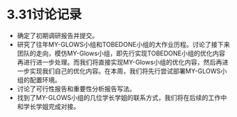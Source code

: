 # 3.31讨论记录
- 确定了初期调研报告并提交。
- 研究了往年MY-GLOWS小组和TOBEDONE小组的大作业历程。讨论了接下来团队的走向，模仿MY-Glows小组，即先行实现TOBEDONE小组的优化内容再进行进一步处理。而我们将直接实现MY-Glows小组的优化内容，然后再进一步实现我们自己的优化内容。在本周，我们将先行尝试部署MY-GLOWS小组的配置环境。
- 讨论了可行性报告和重要性分析报告写法。
- 找到了MY-GLOWS小组的几位学长学姐的联系方式，我们将在后续的工作中和学长学姐完成对接。